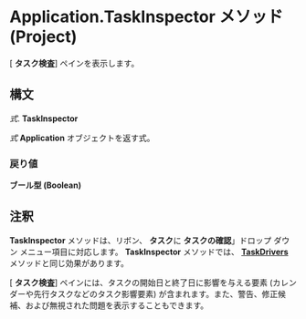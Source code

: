 
# Application.TaskInspector メソッド (Project)

[ **タスク検査**] ペインを表示します。


## 構文

 _式_. **TaskInspector**

 _式_ **Application** オブジェクトを返す式。


### 戻り値

 **ブール型 (Boolean)**


## 注釈

 **TaskInspector** メソッドは、リボン、 **タスク**に **タスクの確認**」ドロップ ダウン メニュー項目に対応します。 **TaskInspector** メソッドでは、 **[TaskDrivers](5c5e7563-e994-809b-7a9c-34f6ea338241.md)** メソッドと同じ効果があります。

[ **タスク検査**] ペインには、タスクの開始日と終了日に影響を与える要素 (カレンダーや先行タスクなどのタスク影響要素) が含まれます。また、警告、修正候補、および無視された問題を表示することもできます。

